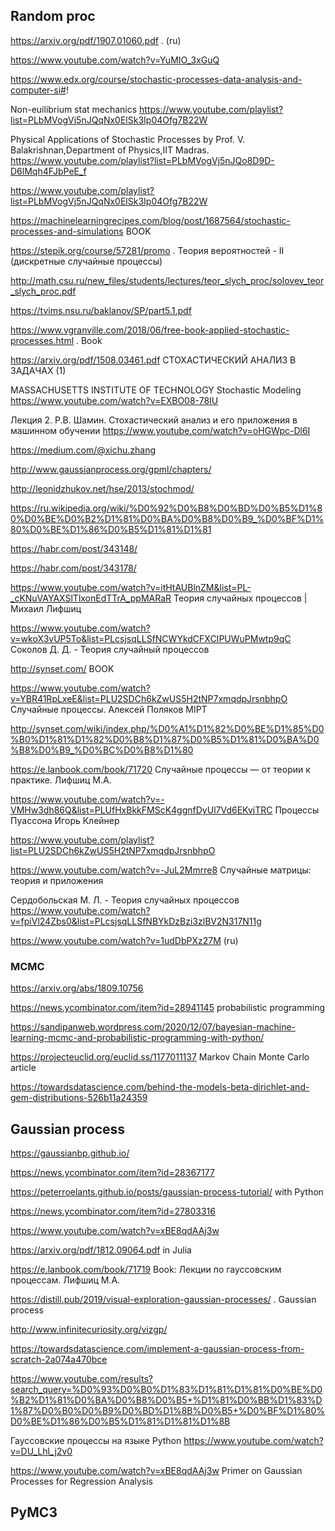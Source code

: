## Random proc

https://arxiv.org/pdf/1907.01060.pdf . (ru)

https://www.youtube.com/watch?v=YuMIO_3xGuQ

https://www.edx.org/course/stochastic-processes-data-analysis-and-computer-si#!

Non-euilibrium stat mechanics
https://www.youtube.com/playlist?list=PLbMVogVj5nJQqNx0ElSk3Ip04Ofg7B22W

Physical Applications of Stochastic Processes by Prof. V. Balakrishnan,Department of Physics,IIT Madras.
https://www.youtube.com/playlist?list=PLbMVogVj5nJQo8D9D-D6lMqh4FJbPeE_f


https://www.youtube.com/playlist?list=PLbMVogVj5nJQqNx0ElSk3Ip04Ofg7B22W

https://machinelearningrecipes.com/blog/post/1687564/stochastic-processes-and-simulations BOOK

https://stepik.org/course/57281/promo . Теория вероятностей - II (дискретные случайные процессы)

http://math.csu.ru/new_files/students/lectures/teor_slych_proc/solovev_teor_slych_proc.pdf

https://tvims.nsu.ru/baklanov/SP/part5.1.pdf

https://www.vgranville.com/2018/06/free-book-applied-stochastic-processes.html . Book

https://arxiv.org/pdf/1508.03461.pdf СТОХАСТИЧЕСКИЙ АНАЛИЗ В ЗАДАЧАХ (1)

MASSACHUSETTS INSTITUTE OF TECHNOLOGY Stochastic Modeling
https://www.youtube.com/watch?v=EXBO08-78IU

Лекция 2. Р.В. Шамин. Стохастический анализ и его приложения в машинном обучении
https://www.youtube.com/watch?v=oHGWpc-Dl6I


https://medium.com/@xichu.zhang

http://www.gaussianprocess.org/gpml/chapters/

http://leonidzhukov.net/hse/2013/stochmod/

https://ru.wikipedia.org/wiki/%D0%92%D0%B8%D0%BD%D0%B5%D1%80%D0%BE%D0%B2%D1%81%D0%BA%D0%B8%D0%B9_%D0%BF%D1%80%D0%BE%D1%86%D0%B5%D1%81%D1%81

https://habr.com/post/343148/

https://habr.com/post/343178/

https://www.youtube.com/watch?v=itHtAUBlnZM&list=PL-_cKNuVAYAXSlTlxonEdTTrA_ppMARaR Теория случайных процессов | Михаил Лифшиц

https://www.youtube.com/watch?v=wkoX3vUP5To&list=PLcsjsqLLSfNCWYkdCFXCIPUWuPMwtp9qC Соколов Д. Д. - Теория случайный процессов

http://synset.com/  BOOK

https://www.youtube.com/watch?v=YBR41RpLxeE&list=PLU2SDCh6kZwUS5H2tNP7xmqdpJrsnbhpO Случайные процессы. Алексей Поляков MIPT

http://synset.com/wiki/index.php/%D0%A1%D1%82%D0%BE%D1%85%D0%B0%D1%81%D1%82%D0%B8%D1%87%D0%B5%D1%81%D0%BA%D0%B8%D0%B9_%D0%BC%D0%B8%D1%80



https://e.lanbook.com/book/71720 Случайные процессы — от теории к практике. Лифшиц М.А.

https://www.youtube.com/watch?v=-VMHw3dh86Q&list=PLUfHxBkkFMScK4ggnfDyUl7Vd6EKvjTRC Процессы Пуассона
Игорь Клейнер

https://www.youtube.com/playlist?list=PLU2SDCh6kZwUS5H2tNP7xmqdpJrsnbhpO

https://www.youtube.com/watch?v=-JuL2Mmrre8 Случайные матрицы: теория и приложения

Сердобольская М. Л. - Теория случайных процессов https://www.youtube.com/watch?v=fpiVl24Zbs0&list=PLcsjsqLLSfNBYkDzBzi3zlBV2N317N11g

https://www.youtube.com/watch?v=1udDbPXz27M (ru)


### MCMC

https://arxiv.org/abs/1809.10756

https://news.ycombinator.com/item?id=28941145 probabilistic programming 

https://sandipanweb.wordpress.com/2020/12/07/bayesian-machine-learning-mcmc-and-probabilistic-programming-with-python/


https://projecteuclid.org/euclid.ss/1177011137 Markov Chain Monte Carlo article

https://towardsdatascience.com/behind-the-models-beta-dirichlet-and-gem-distributions-526b11a24359



## Gaussian process 

https://gaussianbp.github.io/

https://news.ycombinator.com/item?id=28367177

https://peterroelants.github.io/posts/gaussian-process-tutorial/ with Python

https://news.ycombinator.com/item?id=27803316

https://www.youtube.com/watch?v=xBE8qdAAj3w

https://arxiv.org/pdf/1812.09064.pdf in Julia

https://e.lanbook.com/book/71719 Book: Лекции по гауссовским процессам. Лифшиц М.А.

https://distill.pub/2019/visual-exploration-gaussian-processes/ . Gaussian process

http://www.infinitecuriosity.org/vizgp/

https://towardsdatascience.com/implement-a-gaussian-process-from-scratch-2a074a470bce

https://www.youtube.com/results?search_query=%D0%93%D0%B0%D1%83%D1%81%D1%81%D0%BE%D0%B2%D1%81%D0%BA%D0%B8%D0%B5+%D1%81%D0%BB%D1%83%D1%87%D0%B0%D0%B9%D0%BD%D1%8B%D0%B5+%D0%BF%D1%80%D0%BE%D1%86%D0%B5%D1%81%D1%81%D1%8B

Гауссовские процессы на языке Python
https://www.youtube.com/watch?v=DU_Lhl_j2v0

https://www.youtube.com/watch?v=xBE8qdAAj3w Primer on Gaussian Processes for Regression Analysis

## PyMC3
